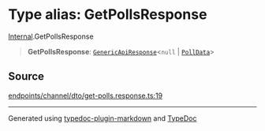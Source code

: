 # Type alias: GetPollsResponse

[Internal](../index.md).GetPollsResponse

> **GetPollsResponse**: [`GenericApiResponse`](../interfaces/GenericApiResponse.md)\<`null` \| [`PollData`](../interfaces/PollData.md)\>

## Source

[endpoints/channel/dto/get-polls.response.ts:19](https://github.com/zSoulweaver/kient/blob/cb3a38e/src/endpoints/channel/dto/get-polls.response.ts#L19)

***

Generated using [typedoc-plugin-markdown](https://www.npmjs.com/package/typedoc-plugin-markdown) and [TypeDoc](https://typedoc.org/)
